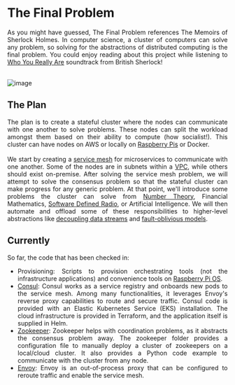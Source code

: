 # The Final Problem
<div align="justify"> As you might have guessed, The Final Problem references The Memoirs of Sherlock Holmes. In computer science, a cluster of computers can solve any problem, so solving for the abstractions of distributed computing is the final problem. You could enjoy reading about this project while listening to <a href="https://youtu.be/uorGmVFwNQI?si=qKTMRNN-vwvqRQkY">Who You Really Are</a> soundtrack from British Sherlock! </div>

<br/>

![image](https://github.com/shehio/the-final-problem/assets/4094464/5cc9323f-77a9-4637-a5c9-36aff3b4d539)

## The Plan
<div align="justify">
The plan is to create a stateful cluster where the nodes can communicate with one another to solve problems. These nodes can split the workload amongst them based on their ability to compute (how socialist!). This cluster can have nodes on AWS or locally on <a href="https://www.raspberrypi.org/">Raspberry Pis</a> or Docker.
</div>
<br/>
<div align="justify">
We start by creating a <a href="https://en.wikipedia.org/wiki/Service_mesh">service mesh</a> for microservices to communicate with one another. Some of the nodes are in subnets within a <a href="https://en.wikipedia.org/wiki/Virtual_private_cloud">VPC</a>, while others should exist on-premise. After solving the service mesh problem, we will attempt to solve the consensus problem so that the stateful cluster can make progress for any generic problem. At that point, we'll introduce some problems the cluster can solve from <a href="https://en.wikipedia.org/wiki/Number_theory">Number Theory</a>, Financial Mathematics, <a href="https://en.wikipedia.org/wiki/Software-defined_radio">Software Defined Radio</a>, or Artificial Intelligence. We will then automate and offload some of these responsibilities to higher-level abstractions like <a href="https://kafka.apache.org/">decoupling data streams</a> and <a href="https://kafka.apache.org/(https://cadenceworkflow.io/)">fault-oblivious models</a>.
</div>

## Currently

So far, the code that has been checked in:
- <div align="justify"> Provisioning: Scripts to provision orchestrating tools (not the infrastructure applications) and convenience tools on <a href="https://www.raspberrypi.com/software/">Raspberry Pi OS</a>. </div>
- <div align="justify"> <a href="https://www.consul.io/">Consul</a>: Consul works as a service registry and onboards new pods to the service mesh. Among many functionalities, it leverages Envoy's reverse proxy capabilities to route and secure traffic. Consul code is provided with an Elastic Kubernetes Service (EKS) installation. The cloud infrastructure is provided in Terraform, and the application itself is supplied in Helm. </div>
- <div align="justify"> <a href="https://zookeeper.apache.org/">Zookeeper</a>: Zookeeper helps with coordination problems, as it abstracts the consensus problem away. The zookeeper folder provides a configuration file to manually deploy a cluster of zookeepers on a local/cloud cluster. It also provides a Python code example to communicate with the cluster from any node. </div>
- <div align="justify"> <a href="https://www.envoyproxy.io/">Envoy</a>: Envoy is an out-of-process proxy that can be configured to reroute traffic and enable the service mesh. </div>

